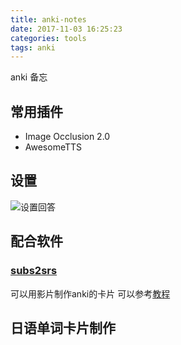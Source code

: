 ```yaml
---
title: anki-notes
date: 2017-11-03 16:25:23
categories: tools
tags: anki
---
```

anki 备忘
<!--more-->

## 常用插件

* Image Occlusion 2.0
* AwesomeTTS

## 设置
![设置回答](http://ou7k0sem6.bkt.clouddn.com/anki-notes/1.png)

## 配合软件

### [subs2srs](http://subs2srs.sourceforge.net/)
可以用影片制作anki的卡片
可以参考[教程](http://www.jianshu.com/p/2cfc15963722)

## 日语单词卡片制作
